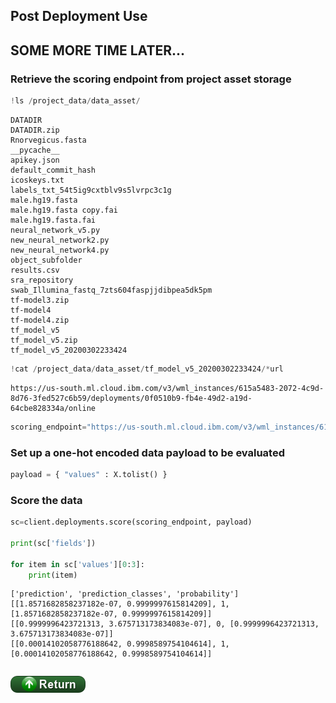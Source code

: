 ## Post Deployment Use

## SOME MORE TIME LATER...

### Retrieve the scoring endpoint from project asset storage


```python
!ls /project_data/data_asset/
```

    DATADIR
    DATADIR.zip
    Rnorvegicus.fasta
    __pycache__
    apikey.json
    default_commit_hash
    icoskeys.txt
    labels_txt_54t5ig9cxtblv9s5lvrpc3c1g
    male.hg19.fasta
    male.hg19.fasta copy.fai
    male.hg19.fasta.fai
    neural_network_v5.py
    new_neural_network2.py
    new_neural_network4.py
    object_subfolder
    results.csv
    sra_repository
    swab_Illumina_fastq_7zts604faspjjdibpea5dk5pm
    tf-model3.zip
    tf-model4
    tf-model4.zip
    tf_model_v5
    tf_model_v5.zip
    tf_model_v5_20200302233424



```python
!cat /project_data/data_asset/tf_model_v5_20200302233424/*url
```

    https://us-south.ml.cloud.ibm.com/v3/wml_instances/615a5483-2072-4c9d-8d76-3fed527c6b59/deployments/0f0510b9-fb4e-49d2-a19d-64cbe828334a/online


```python
scoring_endpoint="https://us-south.ml.cloud.ibm.com/v3/wml_instances/615a5483-2072-4c9d-8d76-3fed527c6b59/deployments/0f0510b9-fb4e-49d2-a19d-64cbe828334a/online"
```

### Set up a one-hot encoded data payload to be evaluated


```python
payload = { "values" : X.tolist() }
```

### Score the data


```python
sc=client.deployments.score(scoring_endpoint, payload)

print(sc['fields'])

for item in sc['values'][0:3]:
    print(item)
```

    ['prediction', 'prediction_classes', 'probability']
    [[1.8571682858237182e-07, 0.9999997615814209], 1, [1.8571682858237182e-07, 0.9999997615814209]]
    [[0.9999996423721313, 3.675713173834083e-07], 0, [0.9999996423721313, 3.675713173834083e-07]]
    [[0.00014102058776188642, 0.9998589754104614], 1, [0.00014102058776188642, 0.9998589754104614]]



```python

```


[![return](../buttons/return.png)](../README.md#Use)
